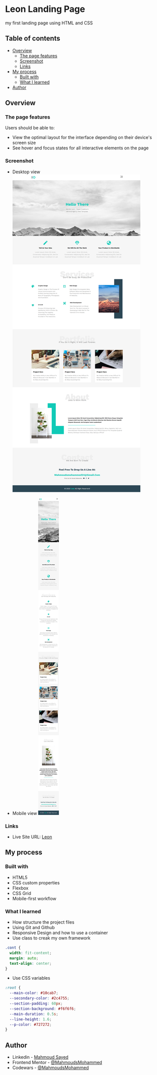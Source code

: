 # Leon Landing Page

my first landing page using HTML and CSS

## Table of contents

- [Overview](#overview)
  - [The page features](#the-page-features)
  - [Screenshot](#screenshot)
  - [Links](#links)
- [My process](#my-process)
  - [Built with](#built-with)
  - [What I learned](#what-i-learned)
- [Author](#author)

## Overview

### The page features

Users should be able to:

- View the optimal layout for the interface depending on their device's screen size
- See hover and focus states for all interactive elements on the page

### Screenshot

- Desktop view
![](media/desktop.png)

- Mobile view
![](media//modile.png)

### Links

- Live Site URL: [Leon](https://mahmoudsmohammed.github.io/Project_one/)

## My process

### Built with

- HTML5 
- CSS custom properties
- Flexbox
- CSS Grid
- Mobile-first workflow

### What I learned

- How structure the project files
- Using Git and Github 
- Responsive Design and how to use a container
- Use class to creak my own framework
```css
.cont {
  width: fit-content;
  margin: auto;
  text-align: center;
}
```
- Use CSS variables
```css
:root {
  --main-color: #10cab7;
  --secondary-color: #2c4755;
  --section-padding: 60px;
  --section-background: #f6f6f6;
  --main-duration: 0.5s;
  --line-height: 1.6;
  --p-color: #727272;
}
```

## Author

- Linkedin - [Mahmoud Sayed](https://www.linkedin.com/in/mahmoud-sayed-b85536217/)
- Frontend Mentor - [@MahmoudsMohammed](https://www.frontendmentor.io/profile/MahmoudsMohammed)
- Codewars - [@MahmoudsMohammed](https://www.codewars.com/users/MahmoudsMohammed)

